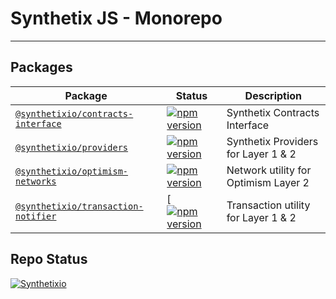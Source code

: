 # Synthetix JS - Monorepo

---

## Packages

| Package                                                               | Status                                                                                                                                                | Description                          |
| --------------------------------------------------------------------- | ----------------------------------------------------------------------------------------------------------------------------------------------------- | ------------------------------------ |
| [`@synthetixio/contracts-interface`](/packages/contracts-interface)   | [![npm version](https://badge.fury.io/js/%40synthetixio%2Fcontracts-interface.svg)](https://badge.fury.io/js/%40synthetixio%2Fcontracts-interface)    | Synthetix Contracts Interface        |
| [`@synthetixio/providers`](/packages/providers)                       | [![npm version](https://badge.fury.io/js/%40synthetixio%2Fproviders.svg)](https://badge.fury.io/js/%40synthetixio%2Fproviders)                        | Synthetix Providers for Layer 1 & 2  |
| [`@synthetixio/optimism-networks`](/packages/optimism-networks)       | [![npm version](https://badge.fury.io/js/%40synthetixio%2Foptimism-networks.svg)](https://badge.fury.io/js/%40synthetixio%2Foptimism-networks)        | Network utility for Optimism Layer 2 |
| [`@synthetixio/transaction-notifier`](/packages/transaction-notifier) | [[![npm version](https://badge.fury.io/js/%40synthetixio%2Ftransaction-notifier.svg)](https://badge.fury.io/js/%40synthetixio%2Ftransaction-notifier) | Transaction utility for Layer 1 & 2  |

## Repo Status

[![Synthetixio](https://circleci.com/gh/Synthetixio/js-monorepo.svg?style=svg)](https://github.com/Synthetixio/js-monorepo)
